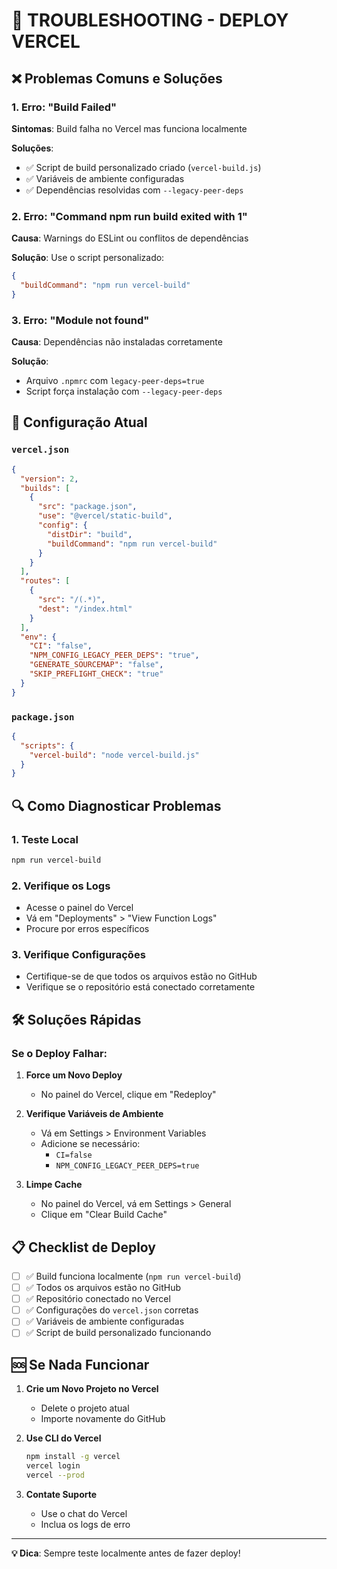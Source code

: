 # 🔧 TROUBLESHOOTING - DEPLOY VERCEL

## ❌ Problemas Comuns e Soluções

### 1. **Erro: "Build Failed"**
**Sintomas**: Build falha no Vercel mas funciona localmente

**Soluções**:
- ✅ Script de build personalizado criado (`vercel-build.js`)
- ✅ Variáveis de ambiente configuradas
- ✅ Dependências resolvidas com `--legacy-peer-deps`

### 2. **Erro: "Command npm run build exited with 1"**
**Causa**: Warnings do ESLint ou conflitos de dependências

**Solução**: Use o script personalizado:
```json
{
  "buildCommand": "npm run vercel-build"
}
```

### 3. **Erro: "Module not found"**
**Causa**: Dependências não instaladas corretamente

**Solução**: 
- Arquivo `.npmrc` com `legacy-peer-deps=true`
- Script força instalação com `--legacy-peer-deps`

## 🚀 Configuração Atual

### `vercel.json`
```json
{
  "version": 2,
  "builds": [
    {
      "src": "package.json",
      "use": "@vercel/static-build",
      "config": {
        "distDir": "build",
        "buildCommand": "npm run vercel-build"
      }
    }
  ],
  "routes": [
    {
      "src": "/(.*)",
      "dest": "/index.html"
    }
  ],
  "env": {
    "CI": "false",
    "NPM_CONFIG_LEGACY_PEER_DEPS": "true",
    "GENERATE_SOURCEMAP": "false",
    "SKIP_PREFLIGHT_CHECK": "true"
  }
}
```

### `package.json`
```json
{
  "scripts": {
    "vercel-build": "node vercel-build.js"
  }
}
```

## 🔍 Como Diagnosticar Problemas

### 1. **Teste Local**
```bash
npm run vercel-build
```

### 2. **Verifique os Logs**
- Acesse o painel do Vercel
- Vá em "Deployments" > "View Function Logs"
- Procure por erros específicos

### 3. **Verifique Configurações**
- Certifique-se de que todos os arquivos estão no GitHub
- Verifique se o repositório está conectado corretamente

## 🛠️ Soluções Rápidas

### Se o Deploy Falhar:

1. **Force um Novo Deploy**
   - No painel do Vercel, clique em "Redeploy"

2. **Verifique Variáveis de Ambiente**
   - Vá em Settings > Environment Variables
   - Adicione se necessário:
     - `CI=false`
     - `NPM_CONFIG_LEGACY_PEER_DEPS=true`

3. **Limpe Cache**
   - No painel do Vercel, vá em Settings > General
   - Clique em "Clear Build Cache"

## 📋 Checklist de Deploy

- [ ] ✅ Build funciona localmente (`npm run vercel-build`)
- [ ] ✅ Todos os arquivos estão no GitHub
- [ ] ✅ Repositório conectado no Vercel
- [ ] ✅ Configurações do `vercel.json` corretas
- [ ] ✅ Variáveis de ambiente configuradas
- [ ] ✅ Script de build personalizado funcionando

## 🆘 Se Nada Funcionar

1. **Crie um Novo Projeto no Vercel**
   - Delete o projeto atual
   - Importe novamente do GitHub

2. **Use CLI do Vercel**
   ```bash
   npm install -g vercel
   vercel login
   vercel --prod
   ```

3. **Contate Suporte**
   - Use o chat do Vercel
   - Inclua os logs de erro

---
**💡 Dica**: Sempre teste localmente antes de fazer deploy!
